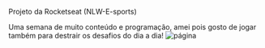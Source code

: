 Projeto da Rocketseat (NLW-E-sports)

Uma semana de muito conteúdo e programação, amei pois gosto de jogar também para destrair os desafios do dia a dia!
![página](https://user-images.githubusercontent.com/81182341/209846809-ad556c76-da1a-4db5-8ffb-290736a284cb.png)
